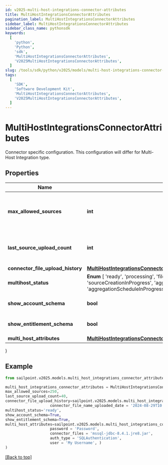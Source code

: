 ```yaml
---
id: v2025-multi-host-integrations-connector-attributes
title: MultiHostIntegrationsConnectorAttributes
pagination_label: MultiHostIntegrationsConnectorAttributes
sidebar_label: MultiHostIntegrationsConnectorAttributes
sidebar_class_name: pythonsdk
keywords:
  [
    'python',
    'Python',
    'sdk',
    'MultiHostIntegrationsConnectorAttributes',
    'V2025MultiHostIntegrationsConnectorAttributes',
  ]
slug: /tools/sdk/python/v2025/models/multi-host-integrations-connector-attributes
tags:
  [
    'SDK',
    'Software Development Kit',
    'MultiHostIntegrationsConnectorAttributes',
    'V2025MultiHostIntegrationsConnectorAttributes',
  ]
---
```


# MultiHostIntegrationsConnectorAttributes

Connector specific configuration. This configuration will differ for Multi-Host Integration type.

## Properties

| Name | Type | Description | Notes |
| --- | --- | --- | --- |
| **max_allowed_sources** | **int** | Maximum sources allowed count of a Multi-Host Integration | [optional] |
| **last_source_upload_count** | **int** | Last upload sources count of a Multi-Host Integration | [optional] |
| **connector_file_upload_history** | [**MultiHostIntegrationsConnectorAttributesConnectorFileUploadHistory**](multi-host-integrations-connector-attributes-connector-file-upload-history) |  | [optional] |
| **multihost_status** | **Enum** [ 'ready', 'processing', 'fileUploadInProgress', 'sourceCreationInProgress', 'aggregationGroupingInProgress', 'aggregationScheduleInProgress', 'deleteInProgress', 'deleteFailed' ] | Multi-Host integration status. | [optional] |
| **show_account_schema** | **bool** | Show account schema | [optional] [default to True] |
| **show_entitlement_schema** | **bool** | Show entitlement schema | [optional] [default to True] |
| **multi_host_attributes** | [**MultiHostIntegrationsConnectorAttributesMultiHostAttributes**](multi-host-integrations-connector-attributes-multi-host-attributes) |  | [optional] |

}

## Example

```python
from sailpoint.v2025.models.multi_host_integrations_connector_attributes import MultiHostIntegrationsConnectorAttributes

multi_host_integrations_connector_attributes = MultiHostIntegrationsConnectorAttributes(
max_allowed_sources=250,
last_source_upload_count=40,
connector_file_upload_history=sailpoint.v2025.models.multi_host_integrations_connector_attributes_connector_file_upload_history.MultiHostIntegrations_connectorAttributes_connectorFileUploadHistory(
                    connector_file_name_uploaded_date = '2024-08-29T10:20:38.896479Z', ),
multihost_status='ready',
show_account_schema=True,
show_entitlement_schema=True,
multi_host_attributes=sailpoint.v2025.models.multi_host_integrations_connector_attributes_multi_host_attributes.MultiHostIntegrations_connectorAttributes_multiHostAttributes(
                    password = 'Password',
                    connector_files = 'mssql-jdbc-8.4.1.jre8.jar',
                    auth_type = 'SQLAuthentication',
                    user = 'My Username', )
)

```

[[Back to top]](#)
